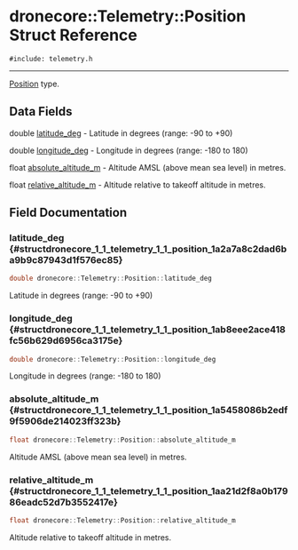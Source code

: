 # dronecore::Telemetry::Position Struct Reference
`#include: telemetry.h`

----


[Position](structdronecore_1_1_telemetry_1_1_position.md) type. 


## Data Fields


double [latitude_deg](#structdronecore_1_1_telemetry_1_1_position_1a2a7a8c2dad6ba9b9c87943d1f576ec85)  - Latitude in degrees (range: -90 to +90)

double [longitude_deg](#structdronecore_1_1_telemetry_1_1_position_1ab8eee2ace418fc56b629d6956ca3175e)  - Longitude in degrees (range: -180 to 180)

float [absolute_altitude_m](#structdronecore_1_1_telemetry_1_1_position_1a5458086b2edf9f5906de214023ff323b)  - Altitude AMSL (above mean sea level) in metres.

float [relative_altitude_m](#structdronecore_1_1_telemetry_1_1_position_1aa21d2f8a0b17986eadc52d7b3552417e)  - Altitude relative to takeoff altitude in metres.


## Field Documentation


### latitude_deg {#structdronecore_1_1_telemetry_1_1_position_1a2a7a8c2dad6ba9b9c87943d1f576ec85}

```cpp
double dronecore::Telemetry::Position::latitude_deg
```


Latitude in degrees (range: -90 to +90)


### longitude_deg {#structdronecore_1_1_telemetry_1_1_position_1ab8eee2ace418fc56b629d6956ca3175e}

```cpp
double dronecore::Telemetry::Position::longitude_deg
```


Longitude in degrees (range: -180 to 180)


### absolute_altitude_m {#structdronecore_1_1_telemetry_1_1_position_1a5458086b2edf9f5906de214023ff323b}

```cpp
float dronecore::Telemetry::Position::absolute_altitude_m
```


Altitude AMSL (above mean sea level) in metres.


### relative_altitude_m {#structdronecore_1_1_telemetry_1_1_position_1aa21d2f8a0b17986eadc52d7b3552417e}

```cpp
float dronecore::Telemetry::Position::relative_altitude_m
```


Altitude relative to takeoff altitude in metres.


